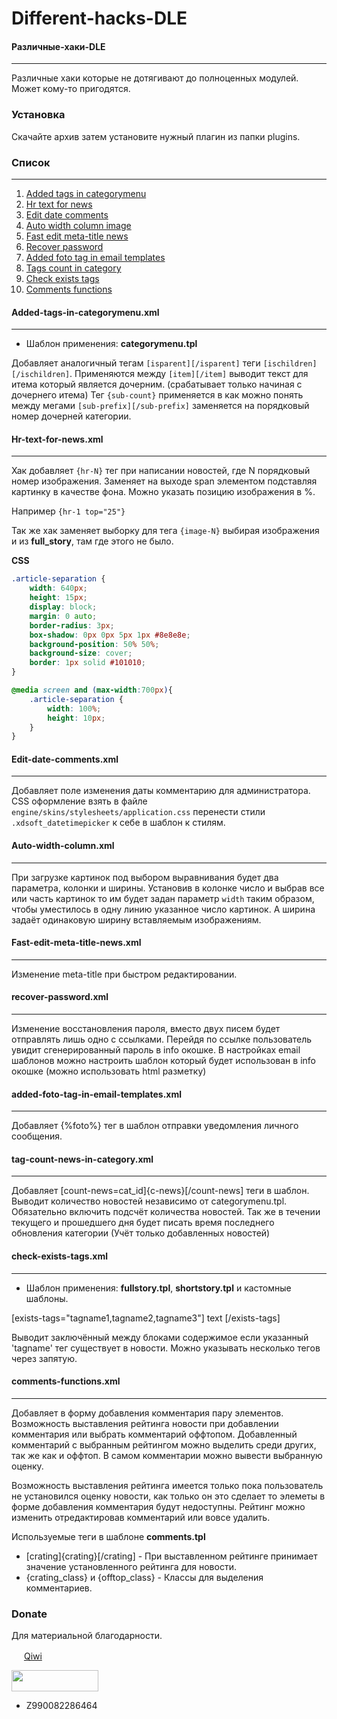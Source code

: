 # Different-hacks-DLE
#### Различные-хаки-DLE
---
Различные хаки которые не дотягивают до полноценных модулей.
Может кому-то пригодятся.

### Установка
Скачайте архив затем установите нужный плагин из папки plugins.

### Список
---
 1.  [Added tags in categorymenu](https://github.com/TeraMoune/Different-hacks-DLE#added-tags-in-categorymenuxml)
 2.  [Hr text for news](https://github.com/TeraMoune/Different-hacks-DLE#hr-text-for-newsxml)
 3.  [Edit date comments](https://github.com/TeraMoune/Different-hacks-DLE#edit-date-commentsxml)
 4.  [Auto width column image](https://github.com/TeraMoune/Different-hacks-DLE#auto-width-columnxml)
 5.  [Fast edit meta-title news](https://github.com/TeraMoune/Different-hacks-DLE#fast-edit-meta-title-newsxml)
 6.  [Recover password](https://github.com/TeraMoune/Different-hacks-DLE#recover-passwordxml)
 7.  [Added foto tag in email templates](https://github.com/TeraMoune/Different-hacks-DLE#added-foto-tag-in-email-templatesxml)
 8.  [Tags count in category](https://github.com/TeraMoune/Different-hacks-DLE#tag-count-news-in-categoryxml)
 9.  [Check exists tags](https://github.com/TeraMoune/Different-hacks-DLE#check-exists-tagsxml)
 10. [Comments functions](https://github.com/TeraMoune/Different-hacks-DLE#comments-functionsxml)

#### Added-tags-in-categorymenu.xml
---
  - Шаблон применения: **categorymenu.tpl**
  
Добавляет аналогичный тегам `[isparent][/isparent]` теги `[ischildren][/ischildren]`.
Применяются между `[item][/item]` выводит текст для итема который является дочерним. (срабатывает только начиная с дочернего итема)
Тег `{sub-count}` применяется в как можно понять между мегами `[sub-prefix][/sub-prefix]` заменяется на порядковый номер дочерней категории.

#### Hr-text-for-news.xml
---
Хак добавляет `{hr-N}` тег при написании новостей, где N порядковый номер изображения. Заменяет на выходе span элементом подставляя картинку в качестве фона. Можно указать позицию изображения в %. 

Например `{hr-1 top="25"}`

Так же хак заменяет выборку для тега `{image-N}` выбирая изображения и из **full_story**, там где этого не было.

**CSS**
```CSS
.article-separation {
    width: 640px;
    height: 15px;
    display: block;
    margin: 0 auto;
    border-radius: 3px;
    box-shadow: 0px 0px 5px 1px #8e8e8e;
    background-position: 50% 50%;
    background-size: cover;
    border: 1px solid #101010;	
}

@media screen and (max-width:700px){
    .article-separation {
        width: 100%;
        height: 10px;	
    }
}
```

#### Edit-date-comments.xml
---
Добавляет поле изменения даты комментарию для администратора.
CSS оформление взять в файле `engine/skins/stylesheets/application.css` перенести стили `.xdsoft_datetimepicker` к себе в шаблон к стилям.

#### Auto-width-column.xml
---
При загрузке картинок под выбором выравнивания будет два параметра, колонки и ширины. Установив в колонке число и выбрав все или часть картинок то им будет задан параметр `width` таким образом, чтобы уместилось в одну линию указанное число картинок. А ширина задаёт одинаковую ширину вставляемым изображениям.

#### Fast-edit-meta-title-news.xml
---
Изменение meta-title при быстром редактировании.

#### recover-password.xml
---
Изменение восстановления пароля, вместо двух писем будет отправлять лишь одно с ссылками. Перейдя по ссылке пользователь увидит сгенерированный пароль в info окошке. В настройках email шаблонов можно настроить шаблон который будет использован в info окошке (можно использовать html разметку)

#### added-foto-tag-in-email-templates.xml
---
Добавляет {%foto%} тег в шаблон отправки уведомления личного сообщения.

#### tag-count-news-in-category.xml
---
Добавляет [count-news=cat_id]{c-news}[/count-news] теги в шаблон. Выводит количество новостей независимо от categorymenu.tpl.
Обязательно включить подсчёт количества новостей. Так же в течении текущего и прошедшего дня будет писать время последнего обновления категории (Учёт только добавленных новостей)

#### check-exists-tags.xml
---
  - Шаблон применения: **fullstory.tpl**, **shortstory.tpl** и кастомные шаблоны.
  
[exists-tags="tagname1,tagname2,tagname3"] text [/exists-tags] 

Выводит заключённый между блоками содержимое если указанный 'tagname' тег существует в новости. Можно указывать несколько тегов через запятую.

#### comments-functions.xml
---
Добавляет в форму добавления комментария пару элементов. Возможность выставления рейтинга новости при добавлении комментария или выбрать комментарий оффтопом. Добавленный комментарий с выбранным рейтингом можно выделить среди других, так же как и оффтоп. В самом комментарии можно вывести выбранную оценку.

Возможность выставления рейтинга имеется только пока пользователь не установился оценку новости, как только он это сделает то элеметы в форме добавления комментария будут недоступны. Рейтинг можно изменить отредактировав комментарий или вовсе удалить.

Используемые теги в шаблоне **comments.tpl**

 - [crating]{crating}[/crating] - При выставленном рейтинге принимает значение установленного рейтинга для новости.
 - {crating_class} и {offtop_class} - Классы для выделения комментариев.

### Donate
Для материальной благодарности.

<img src="https://qiwi.com/favicon.ico" width="16" height="16"> [Qiwi](https://qiwi.me/teramoune)

<img src="https://www.webmoney.ru/img/logo-wm-sat-small.png" width="139" height="34">

 - Z990082286464
